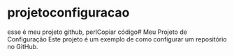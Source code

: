# projetoconfiguracao
esse é meu projeto github, 
perlCopiar código# Meu Projeto de Configuração
Este projeto é um exemplo de como configurar um repositório no GitHub.
